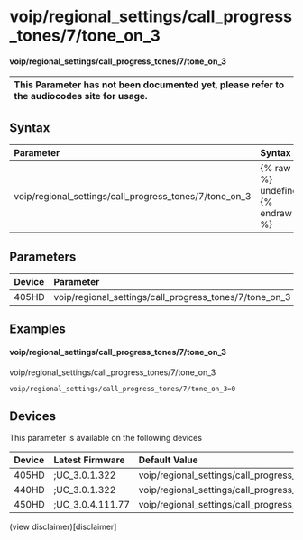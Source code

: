 ﻿---
description: voip/regional_settings/call_progress_tones/7/tone_on_3
search:
    keywords: ['voip','regional_settings','call_progress_tones','7','tone_on_3']
---

# voip/regional_settings/call_progress_tones/7/tone_on_3

#### voip/regional_settings/call_progress_tones/7/tone_on_3


| This Parameter has not been documented yet, please refer to the audiocodes site for usage.  |
| :--- |

## Syntax
| Parameter | Syntax |
| :--- | :--- |
|voip/regional_settings/call_progress_tones/7/tone_on_3 | {% raw %} undefined {% endraw %} |

## Parameters
|Device|Parameter|value|Description|
|:---|:---|:---|:---|
| 405HD | voip/regional_settings/call_progress_tones/7/tone_on_3 |  |  |

## Examples
#### voip/regional_settings/call_progress_tones/7/tone_on_3

voip/regional_settings/call_progress_tones/7/tone_on_3

```
voip/regional_settings/call_progress_tones/7/tone_on_3=0
```

## Devices
This parameter is available on the following devices

| Device | Latest Firmware | Default Value |
|:---|:---|:---|
| 405HD | ;UC_3.0.1.322 | voip/regional_settings/call_progress_tones/7/tone_on_3=0 
| 440HD | ;UC_3.0.1.322 | voip/regional_settings/call_progress_tones/7/tone_on_3=0 
| 450HD | ;UC_3.0.4.111.77 | voip/regional_settings/call_progress_tones/7/tone_on_3=0 

(view disclaimer)[disclaimer]
